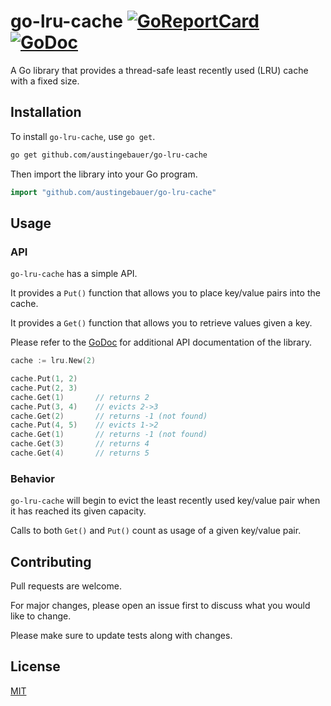 # go-lru-cache [![GoReportCard](https://goreportcard.com/badge/github.com/austingebauer/go-lru-cache)](https://goreportcard.com/report/github.com/austingebauer/go-lru-cache) [![GoDoc](https://godoc.org/github.com/austingebauer/go-lru-cache?status.svg)](https://godoc.org/github.com/austingebauer/go-lru-cache)

A Go library that provides a thread-safe least recently used (LRU) cache with a fixed size. 

## Installation

To install `go-lru-cache`, use `go get`.

```bash
go get github.com/austingebauer/go-lru-cache
```

Then import the library into your Go program.

```go
import "github.com/austingebauer/go-lru-cache"
```

## Usage

### API

`go-lru-cache` has a simple API.

It provides a `Put()` function that allows you to place key/value pairs into the cache.

It provides a `Get()` function that allows you to retrieve values given a key.

Please refer to the [GoDoc](https://godoc.org/github.com/austingebauer/go-lru-cache) for additional API 
documentation of the library.

```go
cache := lru.New(2)

cache.Put(1, 2)
cache.Put(2, 3)
cache.Get(1)       // returns 2
cache.Put(3, 4)    // evicts 2->3
cache.Get(2)       // returns -1 (not found)
cache.Put(4, 5)    // evicts 1->2
cache.Get(1)       // returns -1 (not found)
cache.Get(3)       // returns 4
cache.Get(4)       // returns 5
```

### Behavior

`go-lru-cache` will begin to evict the least recently used key/value pair when it has reached
its given capacity.

Calls to both `Get()` and `Put()` count as usage of a given key/value pair. 

## Contributing

Pull requests are welcome. 

For major changes, please open an issue first to discuss what you would like to change.

Please make sure to update tests along with changes.

## License

[MIT](LICENSE)
